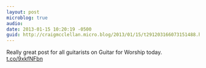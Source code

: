 ```yaml
---
layout: post
microblog: true
audio: 
date: 2013-01-15 10:20:19 -0500
guid: http://craigmcclellan.micro.blog/2013/01/15/t291203166073151488.html
---
```

Really great post for all guitarists on Guitar for Worship today. [t.co/9xkfNFbn](http://t.co/9xkfNFbn)
